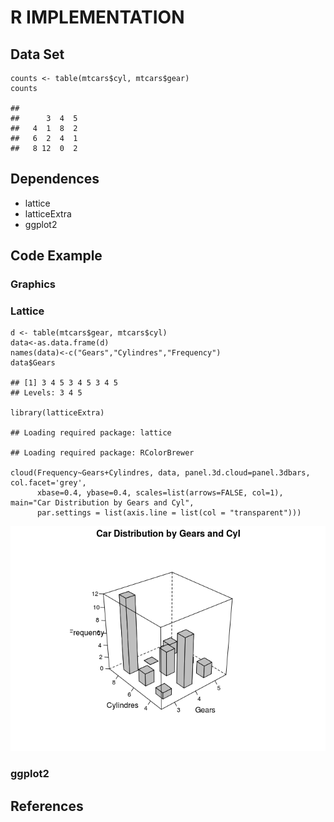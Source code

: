 R IMPLEMENTATION
================

Data Set
--------

    counts <- table(mtcars$cyl, mtcars$gear)
    counts

    ##    
    ##      3  4  5
    ##   4  1  8  2
    ##   6  2  4  1
    ##   8 12  0  2

Dependences
-----------

-   lattice
-   latticeExtra
-   ggplot2

Code Example
------------

### Graphics

### Lattice

    d <- table(mtcars$gear, mtcars$cyl)
    data<-as.data.frame(d)
    names(data)<-c("Gears","Cylindres","Frequency")
    data$Gears

    ## [1] 3 4 5 3 4 5 3 4 5
    ## Levels: 3 4 5

    library(latticeExtra)

    ## Loading required package: lattice

    ## Loading required package: RColorBrewer

    cloud(Frequency~Gears+Cylindres, data, panel.3d.cloud=panel.3dbars, col.facet='grey', 
          xbase=0.4, ybase=0.4, scales=list(arrows=FALSE, col=1), main="Car Distribution by Gears and Cyl", 
          par.settings = list(axis.line = list(col = "transparent")))

![](A35Isometric_Bar_ChartR_files/figure-markdown_strict/unnamed-chunk-3-1.png)<!-- -->

### ggplot2

References
----------
